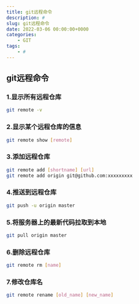 ```yaml
---
title: git远程命令
description: #
slug: git远程命令
date: 2022-03-06 00:00:00+0000
categories:
    - GIT
tags:
    - #
---
```


## git远程命令

### 1.显示所有远程仓库

```bash
git remote -v
```

### 2.显示某个远程仓库的信息

```bash
git remote show [remote]
```

### 3.添加远程仓库

```bash
git remote add [shortname] [url]
git remote add origin git@github.com:xxxxxxxxx
```

### 4.推送到远程仓库

```bash
git push -u origin master
```

### 5.将服务器上的最新代码拉取到本地

```bash
git pull origin master
```

### 6.删除远程仓库

```bash
git remote rm [name]
```

### 7.修改仓库名

```bash
git remote rename [old_name] [new_name]
```

